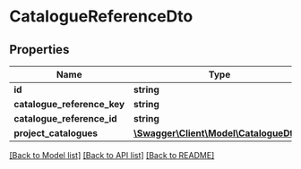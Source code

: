 # CatalogueReferenceDto

## Properties
Name | Type | Description | Notes
------------ | ------------- | ------------- | -------------
**id** | **string** |  | 
**catalogue_reference_key** | **string** |  | [optional] 
**catalogue_reference_id** | **string** |  | 
**project_catalogues** | [**\Swagger\Client\Model\CatalogueDto[]**](CatalogueDto.md) |  | [optional] 

[[Back to Model list]](../README.md#documentation-for-models) [[Back to API list]](../README.md#documentation-for-api-endpoints) [[Back to README]](../README.md)


